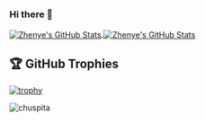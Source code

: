 ### Hi there 👋


<a href="https://github.com/chuspita/chuspita">
  <img align="center" src="https://github-readme-stats.vercel.app/api/top-langs/?username=chuspita&hide=c%2B%2B,c,matlab,assembly&title_color=6aa6f8&text_color=8a919a&icon_color=6aa6f8&bg_color=22272e" alt="Zhenye's GitHub Stats" />
</a>

<a href="https://github.com/chuspita/chuspita">
  <img align="center" src="https://github-readme-stats.vercel.app/api?username=chuspita&show_icons=true&line_height=27&count_private=true&title_color=6aa6f8&text_color=8a919a&icon_color=6aa6f8&bg_color=22272e" alt="Zhenye's GitHub Stats" />
</a>

## 🏆 GitHub Trophies

[![trophy](https://github-profile-trophy.vercel.app/?username=chuspita&theme=nord&column=7)](https://github.com/ryo-ma/github-profile-trophy)

<p align="left"> <img src="https://komarev.com/ghpvc/?username=chuspita&color=green&style=plastic" alt="chuspita" /> </p>
